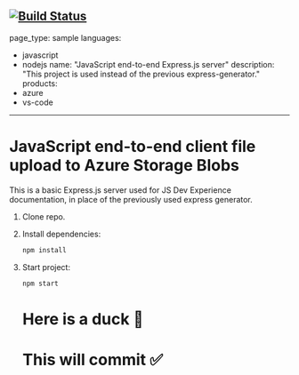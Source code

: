 [![Build Status](https://dev.azure.com/omar1900/test-dev-ops/_apis/build/status%2FPiemaker.js-e2e-express-server?branchName=main)](https://dev.azure.com/omar1900/test-dev-ops/_build/latest?definitionId=1&branchName=main)
---
page_type: sample
languages:
- javascript
- nodejs
name: "JavaScript end-to-end Express.js server"
description: "This project is used instead of the previous express-generator."
products:
- azure
- vs-code
---

# JavaScript end-to-end client file upload to Azure Storage Blobs

This is a basic Express.js server used for JS Dev Experience documentation, in place of the previously used express generator. 

1. Clone repo.

1. Install dependencies: 

    ```bash
    npm install
    ```

1. Start project: 

    ```bash
    npm start
    ```

    # Here is a duck 🦆
   # This will commit ✅
